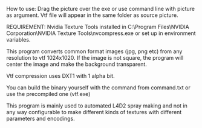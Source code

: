How to use: Drag the picture over the exe or use command line with picture as argument. Vtf file will appear in the same folder as source picture.

REQUIREMENT: Nvidia Texture Tools installed in C:\\Program Files\\NVIDIA Corporation\\NVIDIA Texture Tools\\nvcompress.exe or set up in environment variables.

This program converts common format images (jpg, png etc) from any resolution to vtf 1024x1020. If the image is not square, the program will center the image and make the background transparent.

Vtf compression uses DXT1 with 1 alpha bit.

You can build the binary yourself with the command from command.txt or use the precompiled one (vtf.exe)

This program is mainly used to automated L4D2 spray making and not in any way configurable to make different kinds of textures with different parameters and encodings.
